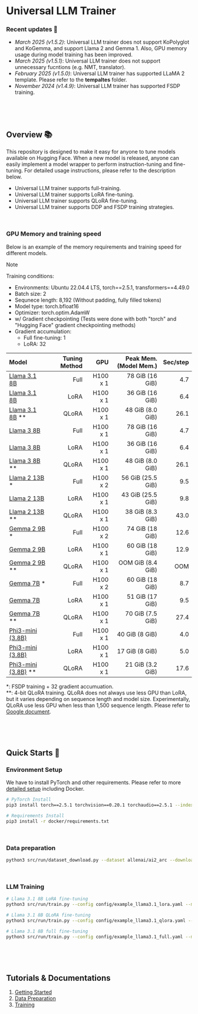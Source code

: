 # Universal LLM Trainer


### Recent updates 📣
* *March 2025 (v1.5.2)*: Universal LLM trainer does not support KoPolyglot and KoGemma, and support Llama 2 and Gemma 1. Also, GPU memory usage during model training has been improved.
* *March 2025 (v1.5.1)*: Universal LLM trainer does not support unnecessary fucntions (e.g. NMT, translator).
* *February 2025 (v1.5.0)*: Universal LLM trainer has supported LLaMA 2 template. Please refer to the **tempaltes** folder.
* *November 2024 (v1.4.9)*: Universal LLM trainer has supported FSDP training.

&nbsp;

&nbsp;



## Overview 📚
This repository is designed to make it easy for anyone to tune models available on Hugging Face.
When a new model is released, anyone can easily implement a model wrapper to perform instruction-tuning and fine-tuning.
For detailed usage instructions, please refer to the description below.
* Universal LLM trainer supports full-training.
* Universal LLM trainer supports LoRA fine-tuning.
* Universal LLM trainer supports QLoRA fine-tuning.
* Universal LLM trainer supports DDP and FSDP training strategies.

&nbsp;


### GPU Memory and training speed
Below is an example of the memory requirements and training speed for different models.

> [!NOTE]
> Training conditions: 
> - Environments: Ubuntu 22.04.4 LTS, torch==2.5.1, transformers==4.49.0
> - Batch size: 2
> - Sequnece length: 8,192 (Without padding, fully filled tokens)
> - Model type: torch.bfloat16
> - Optimizer: torch.optim.AdamW
> - w/ Gradient checkpointing (Tests were done with both "torch" and "Hugging Face" gradient checkpointing methods)
> - Gradient accumulation: 
>   - Full fine-tuning: 1
>   - LoRA: 32

| Model | Tuning Method | GPU | Peak Mem. (Model Mem.) | Sec/step |
|:- |-:|-:|-:|-:|
| [Llama 3.1 8B](config/llm_llama3.1_full.yaml)      | Full   | H100 x 1  | 78 GiB (16 GiB)    | 4.7    |
| [Llama 3.1 8B](config/llm_llama3.1_lora.yaml)      | LoRA   | H100 x 1  | 36 GiB (16 GiB)    | 6.4    |
| [Llama 3.1 8B](config/llm_llama3.1_qlora.yaml) **  | QLoRA  | H100 x 1  | 48 GiB (8.0 GiB)   | 26.1   |
| [Llama 3 8B](config/llm_llama3_full.yaml)          | Full   | H100 x 1  | 78 GiB (16 GiB)    | 4.7    |
| [Llama 3 8B](config/llm_llama3_lora.yaml)          | LoRA   | H100 x 1  | 36 GiB (16 GiB)    | 6.4    |
| [Llama 3 8B](config/llm_llama3_qlora.yaml) **      | QLoRA  | H100 x 1  | 48 GiB (8.0 GiB)   | 26.1   |
| [Llama 2 13B](config/llm_llama2_full_fsdp.yaml) *  | Full   | H100 x 2  | 56 GiB (25.5 GiB)  | 9.5    |  
| [Llama 2 13B](config/llm_llama2_lora.yaml)         | LoRA   | H100 x 1  | 43 GiB (25.5 GiB)  | 9.8    |
| [Llama 2 13B](config/llm_llama2_qlora.yaml) **     | QLoRA  | H100 x 1  | 38 GiB (8.3 GiB)   | 43.0   |
| [Gemma 2 9B](config/llm_gemma2_full_fsdp.yaml) *   | Full   | H100 x 2  | 74 GiB (18 GiB)    | 12.6   |
| [Gemma 2 9B](config/llm_gemma2_lora.yaml)          | LoRA   | H100 x 1  | 60 GiB (18 GiB)    | 12.9   |
| [Gemma 2 9B](config/llm_gemma2_qlora.yaml) **      | QLoRA  | H100 x 1  | OOM GiB (8.4 GiB)  | OOM    |
| [Gemma 7B](config/llm_gemma_full_fsdp.yaml) *      | Full   | H100 x 2  | 60 GiB (18 GiB)    | 8.7    |   
| [Gemma 7B](config/llm_gemma_lora.yaml)             | LoRA   | H100 x 1  | 51 GiB (17 GiB)    | 9.5    |
| [Gemma 7B](config/llm_gemma_qlora.yaml) **         | QLoRA  | H100 x 1  | 70 GiB (7.5 GiB)   | 27.4   |
| [Phi3-mini (3.8B)](config/llm_phi3_full.yaml)      | Full   | H100 x 1  | 40 GiB (8 GiB)     | 4.0    |
| [Phi3-mini (3.8B)](config/llm_phi3_lora.yaml)      | LoRA   | H100 x 1  | 17 GiB (8 GiB)     | 5.0    |
| [Phi3-mini (3.8B)](config/llm_phi3_qlora.yaml) **  | QLoRA  | H100 x 1  | 21 GiB (3.2 GiB)   | 17.6   |

*: FSDP training + 32 gradient accumuation.<br>
**: 4-bit QLoRA training. QLoRA does not always use less GPU than LoRA, but it varies depending on sequence length and model size. Experimentally, QLoRA use less GPU when less than 1,500 sequence length. Please refer to [Google document](https://cloud.google.com/vertex-ai/generative-ai/docs/model-garden/lora-qlora).

&nbsp;

&nbsp;

## Quick Starts 🚀
### Environment Setup
We have to install PyTorch and other requirements. Please refer to more [detailed setup](./docs/1_getting_started.md) including Docker.
```bash
# PyTorch Install
pip3 install torch==2.5.1 torchvision==0.20.1 torchaudio==2.5.1 --index-url https://download.pytorch.org/whl/cu124

# Requirements Install
pip3 install -r docker/requirements.txt
```

&nbsp;

### Data preparation
```bash
python3 src/run/dataset_download.py --dataset allenai/ai2_arc --download_path data_examples
```

&nbsp;

### LLM Training
```bash
# Llama 3.1 8B LoRA fine-tuning
python3 src/run/train.py --config config/example_llama3.1_lora.yaml --mode train

# Llama 3.1 8B QLoRA fine-tuning
python3 src/run/train.py --config config/example_llama3.1_qlora.yaml --mode train

# Llama 3.1 8B full fine-tuning
python3 src/run/train.py --config config/example_llama3.1_full.yaml --mode train
```

&nbsp;

&nbsp;

<!-- ## Repository Structure
This repository is structured as follows.
```
├── config
│   └── *.yaml
├── config_lora
│   └── *.yaml
│
├── data
│   └── ${DATA_NAME}
│       └── ${DATA_NAME}.pkl
│
├── demo
│   ├── front
│   │   └── design
│   └── server.py
│
├── docker
│   ├── Dockerfile
│   └── requirements.txt
│
├── src
│   ├── data_collection             # Datasets wrappers
│   ├── models                      # Model wrappers
│   ├── run
│   │   ├── chat.py                 # The entry point of simple chat demo for trained LLM model
│   │   ├── train_deepspeed.py      # The entry point of deepspeed LLM training
│   │   ├── train.py                # The entry point of LLM training
│   │   └── validation.py           # The entry point of evaluation of trained LLM model
│   ├── task
│   ├── tools
│   │   ...
│   │   └── tokenizers              # LLM tokenizer wrappers
│   ├── trainer
│   │   ├── build.py
│   │   ├── trainer_deepspeed.py    # Deepspeed training trainer
│   │   └── trainer.py              # Training trainer
│   └── utils
│
└── templates                       # LLM instruction templates
```
<br><br> -->

## Tutorials & Documentations
1. [Getting Started](./docs/1_getting_started.md)
2. [Data Preparation](./docs/2_data_preparation.md)
3. [Training](./docs/3_training.md)
